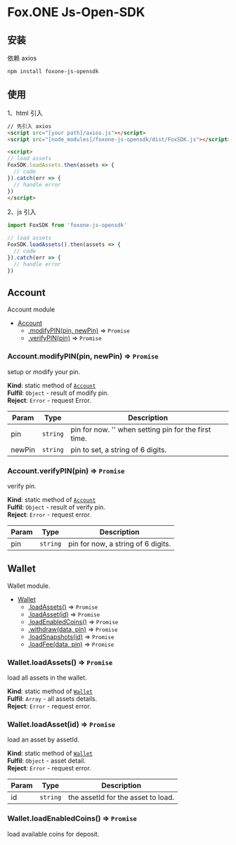 # Fox.ONE Js-Open-SDK

## 安装
依赖 axios 
```
npm install foxone-js-opensdk
```
## 使用
1、html 引入
```html
// 先引入 axios 
<script src="[your path]/axios.js"></script>
<script src="[node_modules]/foxone-js-opensdk/dist/FoxSDK.js"></script>

<script>
// load assets
FoxSDK.loadAssets.then(assets => {
  // code
}).catch(err => {
  // handle error
})
</script>

```
2、js 引入

```javascript
import FoxSDK from 'foxone-js-opensdk'

// load assets
FoxSDK.loadAssets().then(assets => {
  // code
}).catch(err => {
  // handle error
})
```

## Account
Account module


* [Account](#module_Account)
    * [.modifyPIN(pin, newPin)](#module_Account.modifyPIN) ⇒ <code>Promise</code>
    * [.verifyPIN(pin)](#module_Account.verifyPIN) ⇒ <code>Promise</code>

<a name="module_Account.modifyPIN"></a>

### Account.modifyPIN(pin, newPin) ⇒ <code>Promise</code>
setup or modify your pin.

**Kind**: static method of [<code>Account</code>](#module_Account)  
**Fulfil**: <code>Object</code> - result of modify pin.  
**Reject**: <code>Error</code> - request Error.  

| Param | Type | Description |
| --- | --- | --- |
| pin | <code>string</code> | pin for now. '' when setting pin for the first time. |
| newPin | <code>string</code> | pin to set, a string of 6 digits. |

<a name="module_Account.verifyPIN"></a>

### Account.verifyPIN(pin) ⇒ <code>Promise</code>
verify pin.

**Kind**: static method of [<code>Account</code>](#module_Account)  
**Fulfil**: <code>Object</code> - result of verify pin.  
**Reject**: <code>Error</code> - request error.  

| Param | Type | Description |
| --- | --- | --- |
| pin | <code>string</code> | pin for now, a string of 6 digits. |

<a name="module_Wallet"></a>

## Wallet
Wallet module.


* [Wallet](#module_Wallet)
    * [.loadAssets()](#module_Wallet.loadAssets) ⇒ <code>Promise</code>
    * [.loadAsset(id)](#module_Wallet.loadAsset) ⇒ <code>Promise</code>
    * [.loadEnabledCoins()](#module_Wallet.loadEnabledCoins) ⇒ <code>Promise</code>
    * [.withdraw(data, pin)](#module_Wallet.withdraw) ⇒ <code>Promise</code>
    * [.loadSnapshots(id)](#module_Wallet.loadSnapshots) ⇒ <code>Promise</code>
    * [.loadFee(data, pin)](#module_Wallet.loadFee) ⇒ <code>Promise</code>

<a name="module_Wallet.loadAssets"></a>

### Wallet.loadAssets() ⇒ <code>Promise</code>
load all assets in the wallet.

**Kind**: static method of [<code>Wallet</code>](#module_Wallet)  
**Fulfil**: <code>Array</code> - all assets details.  
**Reject**: <code>Error</code> - request error.  
<a name="module_Wallet.loadAsset"></a>

### Wallet.loadAsset(id) ⇒ <code>Promise</code>
load an asset by assetId.

**Kind**: static method of [<code>Wallet</code>](#module_Wallet)  
**Fulfil**: <code>Object</code> - asset detail.  
**Reject**: <code>Error</code> - request error.  

| Param | Type | Description |
| --- | --- | --- |
| id | <code>string</code> | the assetId for the asset to load. |

<a name="module_Wallet.loadEnabledCoins"></a>

### Wallet.loadEnabledCoins() ⇒ <code>Promise</code>
load available coins for deposit.


